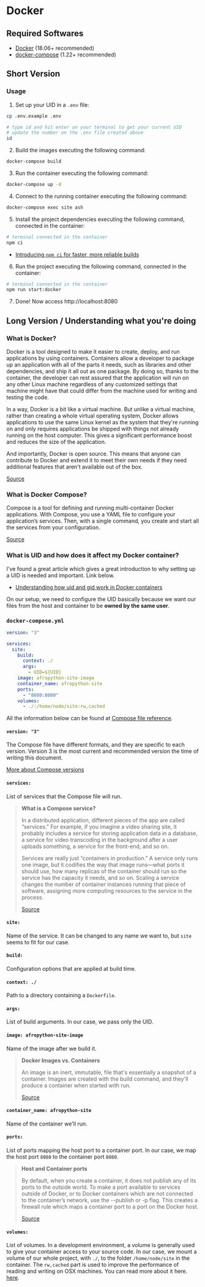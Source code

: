 # Docker

## Required Softwares

- [Docker](https://store.docker.com/search?type=edition&offering=community) (18.06+ recommended)
- [docker-compose](https://docs.docker.com/compose/install/) (1.22+ recommended)


## Short Version

### Usage

1. Set up your UID in a `.env` file:

```sh
cp .env.example .env

# type id and hit enter on your terminal to get your current UID
# update the number on the .env file created above
id
```

2. Build the images executing the following command:

```sh
docker-compose build
```

3. Run the container executing the following command:

```sh
docker-compose up -d
```

4. Connect to the running container executing the following command:

```sh
docker-compose exec site ash
```

5. Install the project dependencies executing the following command, connected in the container:

```sh
# terminal connected in the container
npm ci
```

- [Introducing `npm ci` for faster, more reliable builds](https://blog.npmjs.org/post/171556855892/introducing-npm-ci-for-faster-more-reliable)

6. Run the project executing the following command, connected in the container:

```sh
# terminal connected in the container
npm run start:docker
```

7. Done! Now access http://localhost:8080

## Long Version / Understanding what you're doing

### What is Docker?

Docker is a tool designed to make it easier to create, deploy, and run applications by using containers. Containers allow a developer to package up an application with all of the parts it needs, such as libraries and other dependencies, and ship it all out as one package. By doing so, thanks to the container, the developer can rest assured that the application will run on any other Linux machine regardless of any customized settings that machine might have that could differ from the machine used for writing and testing the code.

In a way, Docker is a bit like a virtual machine. But unlike a virtual machine, rather than creating a whole virtual operating system, Docker allows applications to use the same Linux kernel as the system that they're running on and only requires applications be shipped with things not already running on the host computer. This gives a significant performance boost and reduces the size of the application.

And importantly, Docker is open source. This means that anyone can contribute to Docker and extend it to meet their own needs if they need additional features that aren't available out of the box.

[Source](https://opensource.com/resources/what-docker)

### What is Docker Compose?

Compose is a tool for defining and running multi-container Docker applications. With Compose, you use a YAML file to configure your application’s services. Then, with a single command, you create and start all the services from your configuration.

[Source](https://docs.docker.com/compose/overview/)

### What is UID and how does it affect my Docker container?

I've found a great article which gives a great introduction to why setting up a UID is needed and important. Link below.

- [Understanding how uid and gid work in Docker containers](https://medium.com/@mccode/understanding-how-uid-and-gid-work-in-docker-containers-c37a01d01cf)

On our setup, we need to configure the UID basically because we want our files from the host and container to be **owned by the same user**.

### `docker-compose.yml`

```yml
version: "3"

services:
  site:
    build:
      context: ./
      args:
        - UID=${UID}
    image: afropython-site-image
    container_name: afropython-site
    ports:
      - "8080:8080"
    volumes:
      - ./:/home/node/site:rw,cached
```

All the information below can be found at [Compose file reference](https://docs.docker.com/compose/compose-file/).

#### `version: "3"`

The Compose file have different formats, and they are specific to each version. Version 3 is the most current and recommended version the time of writing this document.

[More about Compose versions](https://docs.docker.com/compose/compose-file/compose-versioning/)

#### `services:`

List of services that the Compose file will run.

> **What is a Compose service?**
>
> In a distributed application, different pieces of the app are called “services.” For example, if you imagine a video sharing site, it probably includes a service for storing application data in a database, a service for video transcoding in the background after a user uploads something, a service for the front-end, and so on.
>
> Services are really just “containers in production.” A service only runs one image, but it codifies the way that image runs—what ports it should use, how many replicas of the container should run so the service has the capacity it needs, and so on. Scaling a service changes the number of container instances running that piece of software, assigning more computing resources to the service in the process.
>
> [Source](https://docs.docker.com/get-started/part3/#about-services)

#### `site:`

Name of the service. It can be changed to any name we want to, but `site` seems to fit for our case.

#### `build:`

Configuration options that are applied at build time.

#### `context: ./`

Path to a directory containing a `Dockerfile`.

#### `args:`

List of build arguments. In our case, we pass only the UID.

#### `image: afropython-site-image`

Name of the image after we build it.

> **Docker Images vs. Containers**
>
> An image is an inert, immutable, file that's essentially a snapshot of a container. Images are created with the build command, and they'll produce a container when started with run.
>
> [Source](https://stackoverflow.com/a/26960888)

#### `container_name: afropython-site`

Name of the container we'll run.

#### `ports:`

List of ports mapping the host port to a container port. In our case, we map the host port `8080` to the container port `8080`.

> **Host and Container ports**
>
> By default, when you create a container, it does not publish any of its ports to the outside world. To make a port available to services outside of Docker, or to Docker containers which are not connected to the container’s network, use the --publish or -p flag. This creates a firewall rule which maps a container port to a port on the Docker host.
>
> [Source](https://docs.docker.com/config/containers/container-networking/#published-ports)

#### `volumes:`

List of volumes. In a development environment, a volume is generally used to give your container access to your source code. In our case, we mount a volume of our whole project, with `./`, to the folder `/home/node/site` in the container. The `rw,cached` part is used to improve the performance of reading and writing on OSX machines. You can read more about it here. [here](https://docs.docker.com/docker-for-mac/osxfs-caching/).
